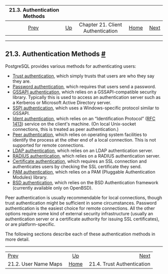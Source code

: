 <!--?xml version="1.0" encoding="UTF-8" standalone="no"?-->

|               21.3. Authentication Methods              |                                                                      |                                   |                                                       |                                                       |
| :-----------------------------------------------------: | :------------------------------------------------------------------- | :-------------------------------: | ----------------------------------------------------: | ----------------------------------------------------: |
| [Prev](auth-username-maps.html "21.2. User Name Maps")  | [Up](client-authentication.html "Chapter 21. Client Authentication") | Chapter 21. Client Authentication | [Home](index.html "PostgreSQL 17devel Documentation") |  [Next](auth-trust.html "21.4. Trust Authentication") |

***

## 21.3. Authentication Methods [#](#AUTH-METHODS)

PostgreSQL provides various methods for authenticating users:

* [Trust authentication](auth-trust.html "21.4. Trust Authentication"), which simply trusts that users are who they say they are.
* [Password authentication](auth-password.html "21.5. Password Authentication"), which requires that users send a password.
* [GSSAPI authentication](gssapi-auth.html "21.6. GSSAPI Authentication"), which relies on a GSSAPI-compatible security library. Typically this is used to access an authentication server such as a Kerberos or Microsoft Active Directory server.
* [SSPI authentication](sspi-auth.html "21.7. SSPI Authentication"), which uses a Windows-specific protocol similar to GSSAPI.
* [Ident authentication](auth-ident.html "21.8. Ident Authentication"), which relies on an “Identification Protocol” ([RFC 1413](https://tools.ietf.org/html/rfc1413)) service on the client's machine. (On local Unix-socket connections, this is treated as peer authentication.)
* [Peer authentication](auth-peer.html "21.9. Peer Authentication"), which relies on operating system facilities to identify the process at the other end of a local connection. This is not supported for remote connections.
* [LDAP authentication](auth-ldap.html "21.10. LDAP Authentication"), which relies on an LDAP authentication server.
* [RADIUS authentication](auth-radius.html "21.11. RADIUS Authentication"), which relies on a RADIUS authentication server.
* [Certificate authentication](auth-cert.html "21.12. Certificate Authentication"), which requires an SSL connection and authenticates users by checking the SSL certificate they send.
* [PAM authentication](auth-pam.html "21.13. PAM Authentication"), which relies on a PAM (Pluggable Authentication Modules) library.
* [BSD authentication](auth-bsd.html "21.14. BSD Authentication"), which relies on the BSD Authentication framework (currently available only on OpenBSD).

Peer authentication is usually recommendable for local connections, though trust authentication might be sufficient in some circumstances. Password authentication is the easiest choice for remote connections. All the other options require some kind of external security infrastructure (usually an authentication server or a certificate authority for issuing SSL certificates), or are platform-specific.

The following sections describe each of these authentication methods in more detail.

***

|                                                         |                                                                      |                                                       |
| :------------------------------------------------------ | :------------------------------------------------------------------: | ----------------------------------------------------: |
| [Prev](auth-username-maps.html "21.2. User Name Maps")  | [Up](client-authentication.html "Chapter 21. Client Authentication") |  [Next](auth-trust.html "21.4. Trust Authentication") |
| 21.2. User Name Maps                                    |         [Home](index.html "PostgreSQL 17devel Documentation")        |                            21.4. Trust Authentication |
